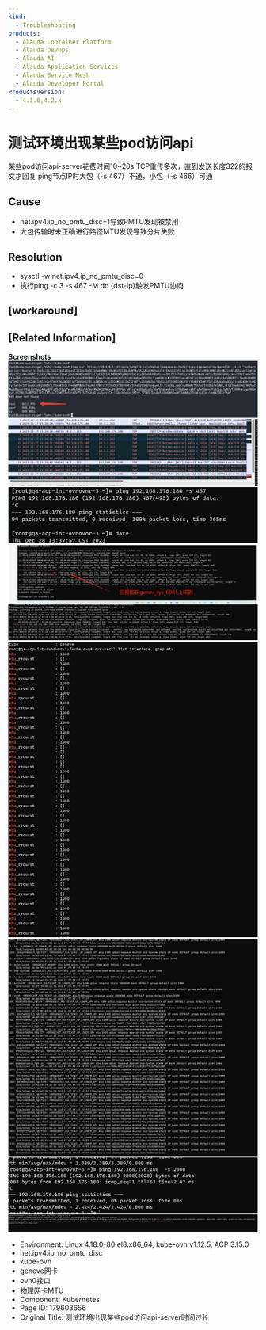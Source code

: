 ```yaml
---
kind:
  - Troubleshooting
products:
  - Alauda Container Platform
  - Alauda DevOps
  - Alauda AI
  - Alauda Application Services
  - Alauda Service Mesh
  - Alauda Developer Portal
ProductsVersion:
  - 4.1.0,4.2.x
---
```

<!-- A type of document that involves encountering a fault, diagnosing it, performing root cause analysis, and providing solutions. -->

# 测试环境出现某些pod访问api

某些pod访问api-server花费时间10~20s TCP重传多次，直到发送长度322的报文才回复 ping节点IP时大包（-s 467）不通，小包（-s 466）可通

## Cause
- net.ipv4.ip_no_pmtu_disc=1导致PMTU发现被禁用
- 大包传输时未正确进行路径MTU发现导致分片失败

## Resolution
- sysctl -w net.ipv4.ip_no_pmtu_disc=0
- 执行ping -c 3 -s 467 -M do {dst-ip}触发PMTU协商

## [workaround]

## [Related Information]
**Screenshots**
![](assets/ce-shi-huan-jing-chu-xian-mou-xie-podfang-wen-api-servershi-jian-guo-chang/image-2023-12-28_13-53-28.png)
![](assets/ce-shi-huan-jing-chu-xian-mou-xie-podfang-wen-api-servershi-jian-guo-chang/image-2023-12-28_13-54-20.png)
![](assets/ce-shi-huan-jing-chu-xian-mou-xie-podfang-wen-api-servershi-jian-guo-chang/image-2023-12-28_13-56-16.png)
![](assets/ce-shi-huan-jing-chu-xian-mou-xie-podfang-wen-api-servershi-jian-guo-chang/image-2023-12-28_14-2-7.png)
![](assets/ce-shi-huan-jing-chu-xian-mou-xie-podfang-wen-api-servershi-jian-guo-chang/image-2023-12-28_13-59-55.png)
![](assets/ce-shi-huan-jing-chu-xian-mou-xie-podfang-wen-api-servershi-jian-guo-chang/image-2023-12-28_14-7-38.png)
![](assets/ce-shi-huan-jing-chu-xian-mou-xie-podfang-wen-api-servershi-jian-guo-chang/image-2023-12-28_14-6-50.png)
![](assets/ce-shi-huan-jing-chu-xian-mou-xie-podfang-wen-api-servershi-jian-guo-chang/image-2023-12-28_14-8-43.png)
![](assets/ce-shi-huan-jing-chu-xian-mou-xie-podfang-wen-api-servershi-jian-guo-chang/image-2023-12-28_17-44-24.png)
- Environment: Linux 4.18.0-80.el8.x86_64, kube-ovn v1.12.5, ACP 3.15.0
- net.ipv4.ip_no_pmtu_disc
- kube-ovn
- geneve网卡
- ovn0接口
- 物理网卡MTU
- Component: Kubernetes
- Page ID: 179603656
- Original Title: 测试环境出现某些pod访问api-server时间过长
